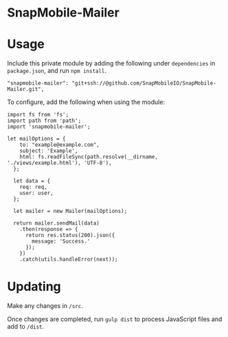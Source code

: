 # SnapMobile-Mailer

# Usage

Include this private module by adding the following under `dependencies` in `package.json`, and run `npm install`.

    "snapmobile-mailer": "git+ssh://@github.com/SnapMobileIO/SnapMobile-Mailer.git",

To configure, add the following when using the module:

	import fs from 'fs';
	import path from 'path';
    import 'snapmobile-mailer';
    
	let mailOptions = {
        to: "example@example.com",
        subject: 'Example',
        html: fs.readFileSync(path.resolve(__dirname, './views/example.html'), 'UTF-8'),
      };

      let data = {
        req: req,
        user: user,
      };

      let mailer = new Mailer(mailOptions);

      return mailer.sendMail(data)
        .then(response => {
          return res.status(200).json({
            message: 'Success.'
          });
        })
        .catch(utils.handleError(next));

# Updating

Make any changes in `/src`.

Once changes are completed, run `gulp dist` to process JavaScript files and add to `/dist`.
